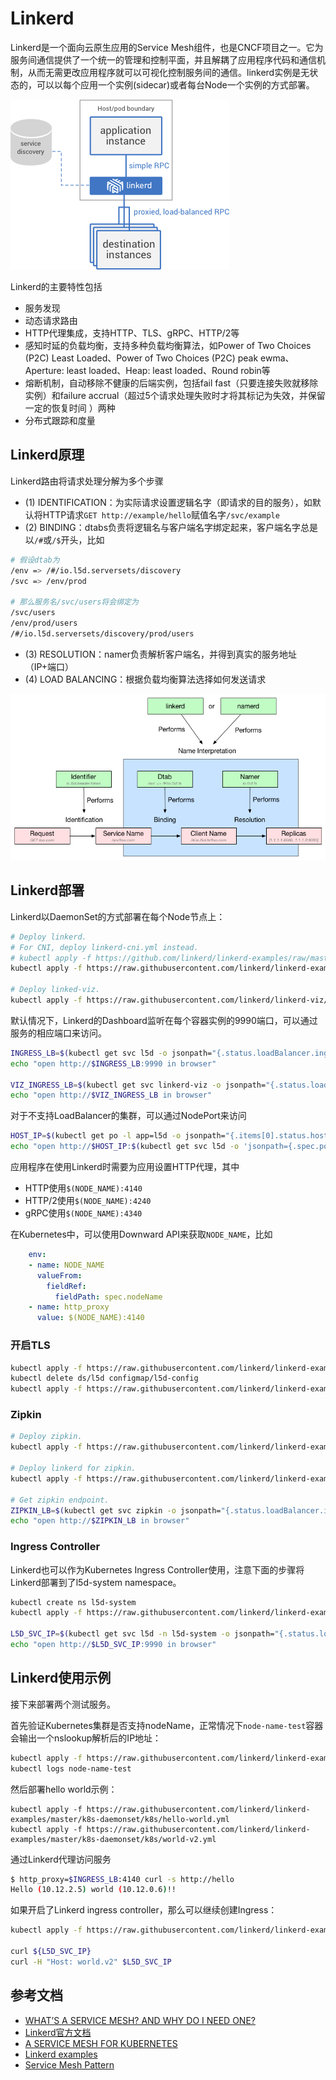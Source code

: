 # Linkerd

Linkerd是一个面向云原生应用的Service Mesh组件，也是CNCF项目之一。它为服务间通信提供了一个统一的管理和控制平面，并且解耦了应用程序代码和通信机制，从而无需更改应用程序就可以可视化控制服务间的通信。linkerd实例是无状态的，可以以每个应用一个实例(sidecar)或者每台Node一个实例的方式部署。

![](images/linkerd.png)

Linkerd的主要特性包括

- 服务发现
- 动态请求路由
- HTTP代理集成，支持HTTP、TLS、gRPC、HTTP/2等
- 感知时延的负载均衡，支持多种负载均衡算法，如Power of Two Choices (P2C) Least Loaded、Power of Two Choices (P2C) peak ewma、Aperture: least loaded、Heap: least loaded、Round robin等
- 熔断机制，自动移除不健康的后端实例，包括fail fast（只要连接失败就移除实例）和failure accrual（超过5个请求处理失败时才将其标记为失效，并保留一定的恢复时间 ）两种
- 分布式跟踪和度量

## Linkerd原理

Linkerd路由将请求处理分解为多个步骤

- (1) IDENTIFICATION：为实际请求设置逻辑名字（即请求的目的服务），如默认将HTTP请求`GET http://example/hello`赋值名字`/svc/example`
- (2) BINDING：dtabs负责将逻辑名与客户端名字绑定起来，客户端名字总是以`/#`或`/$`开头，比如

```sh
# 假设dtab为
/env => /#/io.l5d.serversets/discovery
/svc => /env/prod

# 那么服务名/svc/users将会绑定为
/svc/users
/env/prod/users
/#/io.l5d.serversets/discovery/prod/users
```

- (3) RESOLUTION：namer负责解析客户端名，并得到真实的服务地址（IP+端口）
- (4) LOAD BALANCING：根据负载均衡算法选择如何发送请求

![](images/linkerd-routing.png)

## Linkerd部署

Linkerd以DaemonSet的方式部署在每个Node节点上：

```sh
# Deploy linkerd.
# For CNI, deploy linkerd-cni.yml instead.
# kubectl apply -f https://github.com/linkerd/linkerd-examples/raw/master/k8s-daemonset/k8s/linkerd-cni.yml
kubectl apply -f https://raw.githubusercontent.com/linkerd/linkerd-examples/master/k8s-daemonset/k8s/linkerd.yml

# Deploy linked-viz.
kubectl apply -f https://raw.githubusercontent.com/linkerd/linkerd-viz/master/k8s/linkerd-viz.yml
```

默认情况下，Linkerd的Dashboard监听在每个容器实例的9990端口，可以通过服务的相应端口来访问。

```sh
INGRESS_LB=$(kubectl get svc l5d -o jsonpath="{.status.loadBalancer.ingress[0].*}")
echo "open http://$INGRESS_LB:9990 in browser"

VIZ_INGRESS_LB=$(kubectl get svc linkerd-viz -o jsonpath="{.status.loadBalancer.ingress[0].*}")
echo "open http://$VIZ_INGRESS_LB in browser"
```

对于不支持LoadBalancer的集群，可以通过NodePort来访问

```sh
HOST_IP=$(kubectl get po -l app=l5d -o jsonpath="{.items[0].status.hostIP}")
echo "open http://$HOST_IP:$(kubectl get svc l5d -o 'jsonpath={.spec.ports[2].nodePort}') in browser"
```

应用程序在使用Linkerd时需要为应用设置HTTP代理，其中

- HTTP使用`$(NODE_NAME):4140`
- HTTP/2使用`$(NODE_NAME):4240`
- gRPC使用`$(NODE_NAME):4340`

在Kubernetes中，可以使用Downward API来获取`NODE_NAME`，比如

```yaml
    env:
    - name: NODE_NAME
      valueFrom:
        fieldRef:
          fieldPath: spec.nodeName
    - name: http_proxy
      value: $(NODE_NAME):4140
```

### 开启TLS

```sh
kubectl apply -f https://raw.githubusercontent.com/linkerd/linkerd-examples/master/k8s-daemonset/k8s/certificates.yml
kubectl delete ds/l5d configmap/l5d-config
kubectl apply -f https://raw.githubusercontent.com/linkerd/linkerd-examples/master/k8s-daemonset/k8s/linkerd-tls.yml
```

### Zipkin

```sh
# Deploy zipkin.
kubectl apply -f https://raw.githubusercontent.com/linkerd/linkerd-examples/master/k8s-daemonset/k8s/zipkin.yml

# Deploy linkerd for zipkin.
kubectl apply -f https://raw.githubusercontent.com/linkerd/linkerd-examples/master/k8s-daemonset/k8s/linkerd-zipkin.yml

# Get zipkin endpoint.
ZIPKIN_LB=$(kubectl get svc zipkin -o jsonpath="{.status.loadBalancer.ingress[0].*}")
echo "open http://$ZIPKIN_LB in browser"
```

### Ingress Controller

Linkerd也可以作为Kubernetes Ingress Controller使用，注意下面的步骤将Linkerd部署到了l5d-system namespace。

```sh
kubectl create ns l5d-system
kubectl apply -f https://raw.githubusercontent.com/linkerd/linkerd-examples/master/k8s-daemonset/k8s/linkerd-ingress-controller.yml -n l5d-system

L5D_SVC_IP=$(kubectl get svc l5d -n l5d-system -o jsonpath="{.status.loadBalancer.ingress[0].*}")
echo "open http://$L5D_SVC_IP:9990 in browser"
```

## Linkerd使用示例

接下来部署两个测试服务。

首先验证Kubernetes集群是否支持nodeName，正常情况下`node-name-test`容器会输出一个nslookup解析后的IP地址：

```sh
kubectl apply -f https://raw.githubusercontent.com/linkerd/linkerd-examples/master/k8s-daemonset/k8s/node-name-test.yml
kubectl logs node-name-test
```

然后部署hello world示例：

```
kubectl apply -f https://raw.githubusercontent.com/linkerd/linkerd-examples/master/k8s-daemonset/k8s/hello-world.yml
kubectl apply -f https://raw.githubusercontent.com/linkerd/linkerd-examples/master/k8s-daemonset/k8s/world-v2.yml
```

通过Linkerd代理访问服务

```sh
$ http_proxy=$INGRESS_LB:4140 curl -s http://hello
Hello (10.12.2.5) world (10.12.0.6)!!
```

如果开启了Linkerd ingress controller，那么可以继续创建Ingress：

```sh
kubectl apply -f https://raw.githubusercontent.com/linkerd/linkerd-examples/master/k8s-daemonset/k8s/hello-world-ingress.yml

curl ${L5D_SVC_IP}
curl -H "Host: world.v2" $L5D_SVC_IP
```

## 参考文档

- [WHAT’S A SERVICE MESH? AND WHY DO I NEED ONE?](https://buoyant.io/2017/04/25/whats-a-service-mesh-and-why-do-i-need-one/)
- [Linkerd官方文档](https://linkerd.io/documentation/)
- [A SERVICE MESH FOR KUBERNETES](https://buoyant.io/2016/10/04/a-service-mesh-for-kubernetes-part-i-top-line-service-metrics/)
- [Linkerd examples](https://github.com/linkerd/linkerd-examples)
- [Service Mesh Pattern](http://philcalcado.com/2017/08/03/pattern_service_mesh.html)
